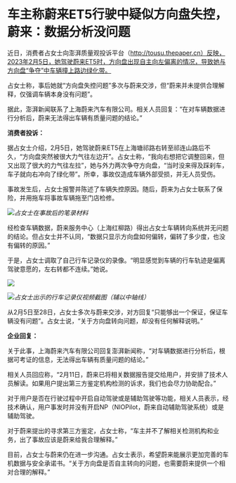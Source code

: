 # 车主称蔚来ET5行驶中疑似方向盘失控，蔚来：数据分析没问题

近日，消费者占女士向澎湃质量观投诉平台（http://tousu.thepaper.cn）反映，2023年2月5日，她驾驶蔚来ET5时，方向盘出现自主向左偏离的情况，导致她与方向盘“争夺”中车辆撞上路边绿化带。

占女士称，事后她就“方向盘失控问题”多次与蔚来交涉，但“蔚来并未提供合理解释，仅强调车辆本身没有问题”。

据此，澎湃新闻联系了上海蔚来汽车有限公司。相关人员回复：“在对车辆数据进行分析后，蔚来无法得出车辆有质量问题的结论。”

**消费者投诉：**

据占女士介绍，2月5日，她驾驶蔚来ET5在上海塘祁路右转至祁连山路后不久，“方向盘突然被很大力气往左边开”。占女士称，“我向右想把它调整回来，但又出现了很大的力气往左拉”，她与外力两次争夺方向盘，“当时没来得及踩刹车，车子就向右冲向了绿化带”。所幸，事故仅造成车辆外部受损，并无人员受伤。

事故发生后，占女士报警并陈述了车辆失控原因。随后，蔚来为占女士联系了保险，并用拖车将事故车辆拖至门店检修。

![](https://inews.gtimg.com/om_bt/O8N9C4CCzw_sLcwaxXTKjxYZF_1FMLevkaTBfodyYXDuMAA/1000)_占女士在事故后的笔录材料_

经检查车辆数据，蔚来服务中心（上海红柳路）得出占女士车辆转向系统并无问题的结论。但占女士并不认同，“数据只显示方向盘如何偏转，偏转了多少度，也没有偏转的原因。”

于是，占女士调取了自己行车记录仪的录像。“明显感觉到车辆的行车轨迹是偏离驾驶意愿的，左右转都不连续。”她说。

![](https://inews.gtimg.com/om_bt/OV7LszwsbNm9yg7utu7sdrbVY4ozitBF1jH5-qCuKhCBkAA/1000)

![](https://inews.gtimg.com/om_bt/O9TXdV5u78rLchsXebAIPK_6si-WYvdpj6DarCdD41sTAAA/1000)_占女士出示的行车记录仪视频截图（辅以中轴线）_

从2月5日至28日，占女士多次与蔚来交涉，对方回复“只能够出一个保证，保证车辆没有问题”。占女士说，“关于方向盘转向问题，却没有任何解释说明。”

**企业回复：**

关于此事，上海蔚来汽车有限公司回复澎湃新闻称，“对车辆数据进行分析后，根据可考证的信息，无法得出车辆有质量问题的结论。”

相关人员回应称，“2月11日，蔚来已将相关数据报告提交给用户，并安排了技术人员解读。如果用户提出第三方鉴定机构检测的诉求，我们也会尽力协助配合。”

对于用户是否在行驶过程中开启自动驾驶或是辅助驾驶等功能，相关人员表示，经技术确认，用户事发时并没有开启NP（NIOPilot，蔚来自动辅助驾驶系统）或是辅助驾驶。

对于蔚来提出的寻求第三方鉴定，占女士称，“车主并不了解相关检测机构和业务，出了事故应该是蔚来给我合理解释。”

目前，占女士与蔚来仍在进一步沟通。占女士表示，希望蔚来能展示更加完善的车机数据与安全承诺书。“关于方向盘是否自主转向的问题，也需要蔚来提供一个相对合理的解释。”

